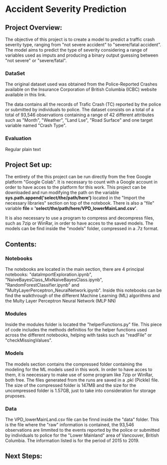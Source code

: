 # Accident Severity Prediction

## Project Overview:
The objective of this project is to create a model to predict a traffic crash severity type, ranging from "not severe accident" to "severe/fatal accident". The model aims to predict the type of severity considering a range of variables used as imputs and producing a binary output guessing between "not severe" or "severe/fatal". 

### DataSet
The original dataset used was obtained from the Police-Reported Crashes available on the Insurance Corporation of British Columbia (ICBC) website available in this link.

The data contains all the records of Trafic Crash (TC) reported by the police or submitted by individuals to police. The dataset consists on a total of a total of 93,546 observations containing a range of 42 different attributes such as "Month", "Weather", "Land Lse", "Road Surface" and one target variable named "Crash Type". 

### Evaluation
Regular plain text

## Project Set up:
The entirety of the this project can be run directly from the free Google platform "Google Colab". It is necessary to count with a Google account in order to have acces to the platform for this work. This project can be downloaded and run modifying the path on the variable __sys.path.append('select/the/path/here')__ located in the "Import the necessary libraries" section on top of the notebook. There is also a "file" variable __file = 'select/the/path/here/VPD_lowerMainLand.csv'__.

It is also necessary to use a program to compress and decompress files, such as 7zip or WinRar, in order to have acces to the saved models. The models can be find inside the "models" folder, compressed in a .7z format.

## Contents:

### Notebooks
The notebooks are located in the main section, there are 4 principal notebooks: "dataImportExploration.ipynb", "NaiveBayesClass_MixNaiveBayesClass.ipynb", "RandomForestClassifier.ipynb" and "MultyLayerPerceptron_NeuralNetwork.ipynb". Inside this notebooks can be find the walkthrough of the different Machine Learning (ML) algorithms and the Multy Layer Perceptron Neural Network (MLP NN)

### Modules
Inside the modules folder is located the "helperFunctions.py" file. This piece of code includes the methods definitios for the helper functions used across the different notebooks, helping with tasks such as "readFile" or "checkMissingValues". 

### Models
The models section contains the compressed folder containing the modeling for the ML models used in this work. In order to have acces to them, it is neecessary to make use of some program like 7zip or WinRar, both free. The files generated from the runs are saved in a .pkl (Pickle) file. The size of the compressed folder is 147MB and the size for the uncompressed folder is 1.57GB, just to take into consideration for storage pruposes.

### Data
The VPD_lowerMainLand.csv file can be finnd inside the "data" folder. This is the file where the "raw" information is contained, the 93,546 observations are limmited to the events reported by the police or submitted by individuals to police for the "Lower Mainland" area of Vancouver, British Columbia. The information listed is for the period of 2015 to 2019.

## Next Steps:

